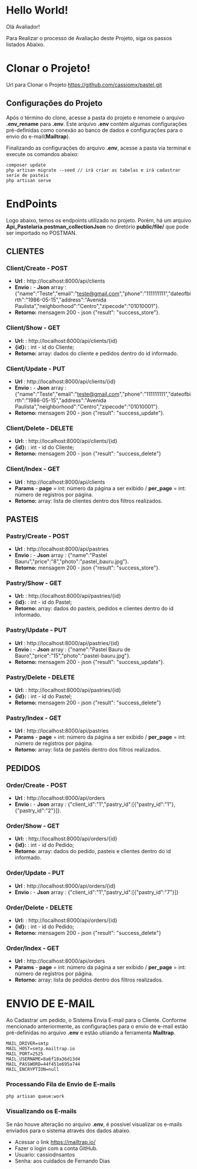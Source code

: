 # Hello World!
Olá Avaliador!

Para Realizar o processo de Avaliação deste Projeto, siga os passos listados Abaixo.

# Clonar o Projeto!
Url para Clonar o Projeto https://github.com/cassiomx/pastel.git

## Configurações do Projeto ##
Após o término do clone, acesse a pasta do projeto e renomeie o arquivo **.env_rename** para **.env**.
Este arquivo **.env** contém algumas configurações pré-definidas como conexão ao banco de dados e configurações para o envio do e-mail(**Mailtrap**).

Finalizando as configurações do arquivo **.env**, acesse a pasta via terminal e execute os comandos abaixo:

```
composer update
php artisan migrate --seed // irá criar as tabelas e irá cadastrar serie de pasteis
php artisan serve
```
# EndPoints #
Logo abaixo, temos os endpoints utilizado no projeto. Porém, há um arquivo **Api_Pastelaria.postman_collectionJson** no diretório **public/file/** que pode ser importado no POSTMAN.


## CLIENTES ##
### Client/Create - POST ###
* **Url**  : http://localhost:8000/api/clients
* **Envio :** - **Json** array : {"name":"Teste","email":"teste@gmail.com","phone":"111111111","dateofbirth":"1986-05-15","address":"Avenida Paulista","neighborhood":"Centro","zipecode":"01010001"}.
* **Retorno:** mensagem 200 - json {"result": "success_store"}.

### Client/Show - GET ###
* **Url:**  : http://localhost:8000/api/clients/{id}
* **{id}:** : int - id do Cliente;
* **Retorno:** array: dados do cliente e pedidos dentro do id informado.

### Client/Update - PUT ###
* **Url**  : http://localhost:8000/api/clients/{id}
* **Envio :** - **Json** array : {"name":"Teste","email":"teste@gmail.com","phone":"111111111","dateofbirth":"1986-05-15","address":"Avenida Paulista","neighborhood":"Centro","zipecode":"01010001"}.
* **Retorno:** mensagem 200 - json {"result": "success_update"}.

### Client/Delete - DELETE ###
* **Url:**  : http://localhost:8000/api/clients/{id}
* **{id}:** : int - id do Cliente;
* **Retorno:** mensagem 200 - json {"result": "success_delete"}

### Client/Index - GET ###
* **Url**  : http://localhost:8000/api/clients
* **Params** - **page** = int: número da página a ser exibido / **per_page** = int: número de registros por página.
* **Retorno:** array: lista de clientes dentro dos filtros realizados.

## PASTEIS ##

### Pastry/Create - POST ###
* **Url**  : http://localhost:8000/api/pastries
* **Envio :** - **Json** array : {"name":"Pastel Bauru","price":"8","photo":"pastel_bauru.jpg"}.
* **Retorno:** mensagem 200 - json {"result": "success_store"}.

### Pastry/Show - GET ###
* **Url:**  : http://localhost:8000/api/pastries/{id}
* **{id}:** : int - id do Pastel;
* **Retorno:** array: dados do pasteis, pedidos e clientes dentro do id informado.

### Pastry/Update - PUT ###
* **Url**  : http://localhost:8000/api/pastries/{id}
* **Envio :** - **Json** array : {"name":"Pastel Bauru de Bauro","price":"15","photo":"pastel-bauru.jpg"}.
* **Retorno:** mensagem 200 - json {"result": "success_update"}.

### Pastry/Delete - DELETE ###
* **Url:**  : http://localhost:8000/api/pastries/{id}
* **{id}:** : int - id do Pastel;
* **Retorno:** mensagem 200 - json {"result": "success_delete"}

### Pastry/Index - GET ###
* **Url**  : http://localhost:8000/api/pastries
* **Params** - **page** = int: número da página a ser exibido / **per_page** = int: número de registros por página.
* **Retorno:** array: lista de pastéis dentro dos filtros realizados.
## PEDIDOS ##

### Order/Create - POST ###
* **Url**  : http://localhost:8000/api/orders
* **Envio :** - **Json** array : {"client_id":"1","pastry_id":[{"pastry_id":"1"},{"pastry_id":"2"}]}.

### Order/Show - GET ###
* **Url:**  : http://localhost:8000/api/orders/{id}
* **{id}:** : int - id do Pedido;
* **Retorno:** array: dados do pedido, pasteis e clientes dentro do id informado.

### Order/Update - PUT ###
* **Url**  : http://localhost:8000/api/orders/{id}
* **Envio :** - **Json** array : {"client_id":"1","pastry_id":[{"pastry_id":"7"}]}

### Order/Delete - DELETE ###
* **Url:**  : http://localhost:8000/api/orders/{id}
* **{id}:** : int - id do Pedido;
* **Retorno:** mensagem 200 - json {"result": "success_delete"}

### Order/Index - GET ###
* **Url**  : http://localhost:8000/api/orders
* **Params** - **page** = int: número da página a ser exibido / **per_page** = int: número de registros por página.
* **Retorno:** array: lista de pedidos dentro dos filtros realizados.


# ENVIO DE E-MAIL #
Ao Cadastrar um pedido, o Sistema Envia E-mail para o Cliente.
Conforme mencionado anteriormente, as configurações para o envio de e-mail estão pré-definidas no arquivo **.env** e estão utiiando a ferramenta **Mailtrap**.

```
MAIL_DRIVER=smtp
MAIL_HOST=smtp.mailtrap.io
MAIL_PORT=2525
MAIL_USERNAME=8a6f18a36d13d4
MAIL_PASSWORD=44f451e695a744
MAIL_ENCRYPTION=null
```
### Processando Fila de Envio de E-mails ###

```
php artisan queue:work
```

### Visualizando os E-mails ###
Se não houve alteração no arquivo **.env**, é possivel visualizar os e-mails enviados para o sistema através dos dados abaixo.
* Acessar o link https://mailtrap.io/
* Fazer o login com a conta GitHub.
* Usuario: cassiodnsantos
* Senha: aos cuidados de Fernando Dias
